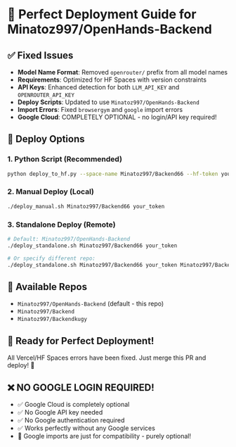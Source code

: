 # 🚀 Perfect Deployment Guide for Minatoz997/OpenHands-Backend

## ✅ Fixed Issues
- **Model Name Format**: Removed `openrouter/` prefix from all model names
- **Requirements**: Optimized for HF Spaces with version constraints
- **API Keys**: Enhanced detection for both `LLM_API_KEY` and `OPENROUTER_API_KEY`
- **Deploy Scripts**: Updated to use `Minatoz997/OpenHands-Backend`
- **Import Errors**: Fixed `browsergym` and `google` import errors
- **Google Cloud**: COMPLETELY OPTIONAL - no login/API key required!

## 🎯 Deploy Options

### 1. Python Script (Recommended)
```bash
python deploy_to_hf.py --space-name Minatoz997/Backend66 --hf-token your_token
```

### 2. Manual Deploy (Local)
```bash
./deploy_manual.sh Minatoz997/Backend66 your_token
```

### 3. Standalone Deploy (Remote)
```bash
# Default: Minatoz997/OpenHands-Backend
./deploy_standalone.sh Minatoz997/Backend66 your_token

# Or specify different repo:
./deploy_standalone.sh Minatoz997/Backend66 your_token Minatoz997/Backend main
```

## 🔧 Available Repos
- `Minatoz997/OpenHands-Backend` (default - this repo)
- `Minatoz997/Backend`
- `Minatoz997/Backendkugy`

## 🎉 Ready for Perfect Deployment!
All Vercel/HF Spaces errors have been fixed. Just merge this PR and deploy! 🚀

## ❌ NO GOOGLE LOGIN REQUIRED!
- ✅ Google Cloud is completely optional
- ✅ No Google API key needed
- ✅ No Google authentication required
- ✅ Works perfectly without any Google services
- 📝 Google imports are just for compatibility - purely optional!